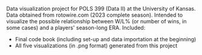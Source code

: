 Data visualization project for POLS 399 (Data II) at the University of Kansas. Data obtained from rotowire.com (2023 complete season).
Intended to visualize the possible relationship between W/L% (or number of wins, in some cases) and a players' season-long ERA.
Included:
- Final code book (including set-up and data importation at the beginning)
- All five visualizations (in .png format) generated from this project
